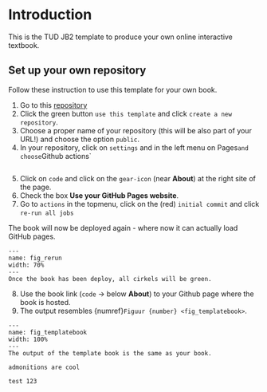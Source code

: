 # Introduction

This is the TUD JB2 template to produce your own online interactive textbook. 

## Set up your own repository
Follow these instruction to use this template for your own book.

1. Go to this [repository](https://github.com/TUD-JB-Templates/JB2/template.git)
2. Click the green button `use this template` and click `create a new repository`.
3. Choose a proper name of your repository (this will be also part of your URL!) and choose the option `public`.
4. In your repository, click on `settings` and in the left menu on Pages` and choose `Github actions`

``` {figure} ../Figures/set_up_pages.png
```

5. Click on `code` and click on the `gear-icon` (near **About**) at the right site of the page. 
6. Check the box **Use your GitHub Pages website**.
7. Go to `actions` in the topmenu, click on the (red) `initial commit` and click `re-run all jobs`

The book will now be deployed again - where now it can actually load GitHub pages. 

```{figure} ../Figures/rerunjobs.PNG
---
name: fig_rerun
width: 70%
---
Once the book has been deploy, all cirkels will be green.
```

8. Use the book link  (`code` $\rightarrow$ below **About**) to your Github page where the book is hosted.
9. The output resembles {numref}`Figuur {number} <fig_templatebook>`.

``` {figure} ../Figures/templateboekoutput.PNG
---
name: fig_templatebook
width: 100%
---
The output of the template book is the same as your book.
```


```{experiment} 123
admonitions are cool
``` 





```{exercise} Testing
test 123
``` 